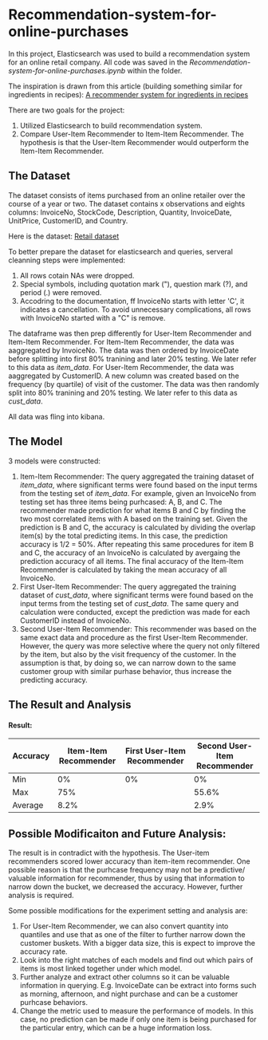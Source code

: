 # Recommendation-system-for-online-purchases
In this project, Elasticsearch was used to build a recommendation system for an online retail company. All code was saved in the _Recommendation-system-for-online-purchases.ipynb_ within the folder. 

The inspiration is drawn from this article (building something similar for ingredients in recipes): [A recommender system for ingredients in recipes](https://qbox.io/blog/building-simple-recommender-systems-for-elasticsearch-1) 

There are two goals for the project:
1. Utilized Elasticsearch to build recommendation system.
2. Compare User-Item Recommender to Item-Item Recommender. The hypothesis is that the User-Item Recommender would outperform the Item-Item Recommender.

## The Dataset
The dataset consists of items purchased from an online retailer over the course of a year or two.
The dataset contains x observations and eights columns: InvoiceNo, StockCode, Description, Quantity, InvoiceDate, UnitPrice, CustomerID, and Country. 

Here is the dataset: [Retail dataset](https://archive.ics.uci.edu/ml/datasets/online+retail#)

To better prepare the dataset for elasticsearch and queries, serveral cleanning steps were implemented:
1. All rows cotain NAs were dropped.
2. Special symbols, including quotation mark ("), question mark (?), and period (.) were removed.
3. Accodring to the documentation, ff InvoiceNo starts with letter 'C', it indicates a cancellation. To avoid unnecessary complications, all rows with InvoiceNo started with a "C" is remove.

The dataframe was then prep differently for User-Item Recommender and Item-Item Recommender.
For Item-Item Recommender, the data was aaggregated by InvoiceNo. The data was then ordered by InvoiceDate before splitting into first 80% tranining and later 20% testing. We later refer to this data as _item_data_.
For User-Item Recommender, the data was aaggregated by CustomerID. A new column was created based on the frequency (by quartile) of visit of the customer. The data was then randomly split into 80% tranining and 20% testing. We later refer to this data as _cust_data_.

All data was fling into kibana.

## The Model
3 models were constructed:
1. Item-Item Recommender: The query aggregated the training dataset of _item_data_, where significant terms were found based on the input terms from the testing set of _item_data_. For example, given an InvoiceNo from testing set has three items being purhcased: A, B, and C. The recommender made prediction for what items B and C by finding the two most correlated items with A based on the training set. Given the prediction is B and C, the accuracy is calculated by dividing the overlap item(s) by the total predicting items. In this case, the prediction accuracy is 1/2 = 50%. After repeating this same procedures for item B and C, the accuracy of an InvoiceNo is calculated by avergaing the prediction accuracy of all items. The final accuracy of the Item-Item Recommender is calculated by taking the mean accuracy of all InvoiceNo.
2. First User-Item Recommender: The query aggregated the training dataset of _cust_data_, where significant terms were found based on the input terms from the testing set of _cust_data_. The same query and calculation were conducted, except the prediction was made for each CustomerID instead of InvoiceNo.
3. Second User-Item Recommender: This recommender was based on the same exact data and procedure as the first User-Item Recommender. However, the query was more selective where the query not only filtered by the item, but also by the visit frequency of the customer. In the assumption is that, by doing so, we can narrow down to the same customer group with similar purhase behavior, thus increase the predicting accuracy. 

## The Result and Analysis
#### Result:
Accuracy | Item-Item Recommender | First User-Item Recommender | Second User-Item Recommender
 | ------------ | ------------- | ------------ | -------------
Min | 0% | 0% | 0%
Max | 75% |  | 55.6%
Average | 8.2% | | 2.9%

## Possible Modificaiton and Future Analysis:
The result is in contradict with the hypothesis. The User-item recommenders scored lower accuracy than item-item recommender. One possible reason is that the purhcase frequency may not be a predictive/ valuable information for recommender, thus by using that information to narrow down the bucket, we decreased the accuracy. However, further analysis is required.

Some possible modifications for the experiment setting and analysis are:
1. For User-Item Recommender, we can also convert quantity into quantiles and use that as one of the filter to further narrow down the customer buskets. With a bigger data size, this is expect to improve the accuracy rate.
2. Look into the right matches of each models and find out which pairs of items is most linked together under which model. 
3. Further analyze and extract other columns so it can be valuable information in querying. E.g. InvoiceDate can be extract into forms such as morning, afternoon, and night purchase and can be a customer purhcase behaviors.  
4. Change the metric used to measure the performance of models. In this case, no prediction can be made if only one item is being purchased for the particular entry, which can be a huge information loss. 
